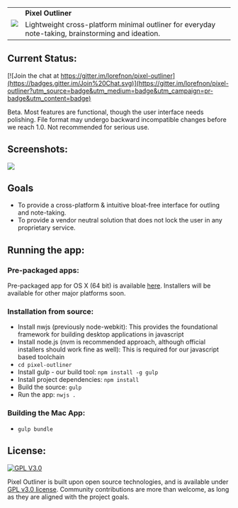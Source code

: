 <table>
  <tr>
    <td rowspan='2'>
      <img src="https://raw.githubusercontent.com/lorefnon/pixel-outliner/master/assets/icons/pxo_app_icon.png">
    </td>
    <td>
      <strong> Pixel Outliner </strong>
    </td>
  </tr>
  <tr>
    <td>
      Lightweight cross-platform minimal outliner for everyday note-taking, brainstorming and ideation.
    </td>  
  </tr>
</table>

## Current Status:

[![Join the chat at https://gitter.im/lorefnon/pixel-outliner](https://badges.gitter.im/Join%20Chat.svg)](https://gitter.im/lorefnon/pixel-outliner?utm_source=badge&utm_medium=badge&utm_campaign=pr-badge&utm_content=badge)

Beta. Most features are functional, though the user interface needs polishing. File format may undergo backward incompatible changes
before we reach 1.0. Not recommended for serious use.

## Screenshots:

<img src="https://raw.githubusercontent.com/lorefnon/pixel-outliner/master/assets/screenshots/screenshot.png">

## Goals

- To provide a cross-platform & intuitive bloat-free interface for outling and note-taking.
- To provide a vendor neutral solution that does not lock the user in any proprietary service.

## Running the app:

### Pre-packaged apps:

Pre-packaged app for OS X (64 bit) is available [here]().
Installers will be available for other major platforms soon.

### Installation from source:

- Install nwjs (previously node-webkit): This provides the foundational framework for building desktop applications in javascript
- Install node.js (nvm is recommended approach, although official installers should work fine as well): This is required for our javascript based toolchain
- `cd pixel-outliner`
- Install gulp - our build tool: `npm install -g gulp`
- Install project dependencies: `npm install`
- Build the source: `gulp`
- Run the app: `nwjs .`

### Building the Mac App:

- `gulp bundle`

## License:

[![GPL V3.0](http://www.gnu.org/graphics/gplv3-127x51.png)](http://www.gnu.org/licenses/gpl-3.0.en.html)

Pixel Outliner is built upon open source technologies, and is available under [GPL v3.0 license](https://www.gnu.org/copyleft/gpl.html). Community contributions are more than welcome, as long as they are aligned with the project goals.
